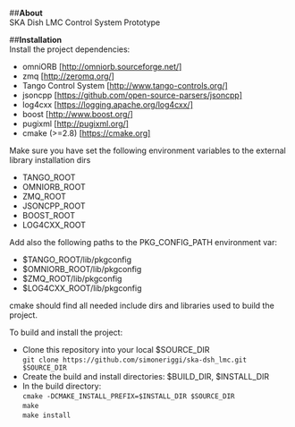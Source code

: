 ##**About**  
SKA Dish LMC Control System Prototype

##**Installation**  
Install the project dependencies:  
* omniORB [http://omniorb.sourceforge.net/]  
* zmq [http://zeromq.org/]  
* Tango Control System [http://www.tango-controls.org/]  
* jsoncpp  [https://github.com/open-source-parsers/jsoncpp]  
* log4cxx [https://logging.apache.org/log4cxx/]
* boost [http://www.boost.org/]
* pugixml [http://pugixml.org/]  
* cmake (>=2.8) [https://cmake.org]  
  
Make sure you have set the following environment variables to the external library installation dirs 
* TANGO_ROOT  
* OMNIORB_ROOT  
* ZMQ_ROOT  
* JSONCPP_ROOT
* BOOST_ROOT
* LOG4CXX_ROOT

Add also the following paths to the PKG_CONFIG_PATH environment var: 
* $TANGO_ROOT/lib/pkgconfig  
* $OMNIORB_ROOT/lib/pkgconfig  
* $ZMQ_ROOT/lib/pkgconfig  
* $LOG4CXX_ROOT/lib/pkgconfig  

cmake should find all needed include dirs and libraries used to build the project.

To build and install the project:

* Clone this repository into your local $SOURCE_DIR  
  ```git clone https://github.com/simoneriggi/ska-dsh_lmc.git $SOURCE_DIR```
* Create the build and install directories: $BUILD_DIR, $INSTALL_DIR  
* In the build directory:  
  ```cmake -DCMAKE_INSTALL_PREFIX=$INSTALL_DIR $SOURCE_DIR```  
  ```make```  
  ```make install```  
  
